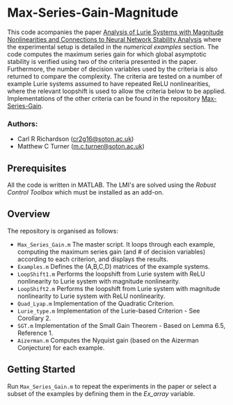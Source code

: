 # Max-Series-Gain-Magnitude
This code acompanies the paper [Analysis of Lurie Systems with Magnitude Nonlinearities and Connections to Neural Network Stability Analysis]() where the experimental setup is detailed in the *numerical examples* section. The code computes the maximum series gain for which global asymptotic stability is verified using two of the criteria presented in the paper. Furthermore, the number of decision variables used by the criteria is also returned to compare the complexity. The criteria are tested on a number of example Lurie systems assumed to have repeated ReLU nonlinearities, where the relevant loopshift is used to allow the criteria below to be applied. Implementations of the other criteria can be found in the repository [Max-Series-Gain](https://github.com/CR-Richardson/Max-Series-Gain).

### Authors:
* Carl R Richardson (cr2g16@soton.ac.uk)
* Matthew C Turner (m.c.turner@soton.ac.uk)

## Prerequisites
All the code is written in MATLAB. The LMI's are solved using the *Robust Control Toolbox* which must be installed as an add-on.

## Overview
The repository is organised as follows:
- `Max_Series_Gain.m` The master script. It loops through each example, computing the maximum series gain (and # of decision variables) according to each criterion,  and displays the results.
- `Examples.m` Defines the (A,B,C,D) matrices of the example systems.
- `LoopShift1.m` Performs the loopshift from Lurie system with ReLU nonlinearity to Lurie system with magnitude nonlinearity.
- `LoopShift2.m` Performs the loopshift from Lurie system with magnitude nonlinearity to Lurie system with ReLU nonlinearity.
- `Quad_Lyap.m` Implementation of the Quadratic Criterion.
- `Lurie_type.m` Implementation of the Lurie-based Criterion - See Corollary 2.
- `SGT.m` Implementation of the Small Gain Theorem - Based on Lemma 6.5, Reference 1.
- `Aizerman.m` Computes the Nyquist gain (based on the Aizerman Conjecture) for each example.

## Getting Started
Run `Max_Series_Gain.m` to repeat the experiments in the paper or select a subset of the examples by defining them in the *Ex_array* variable.  
